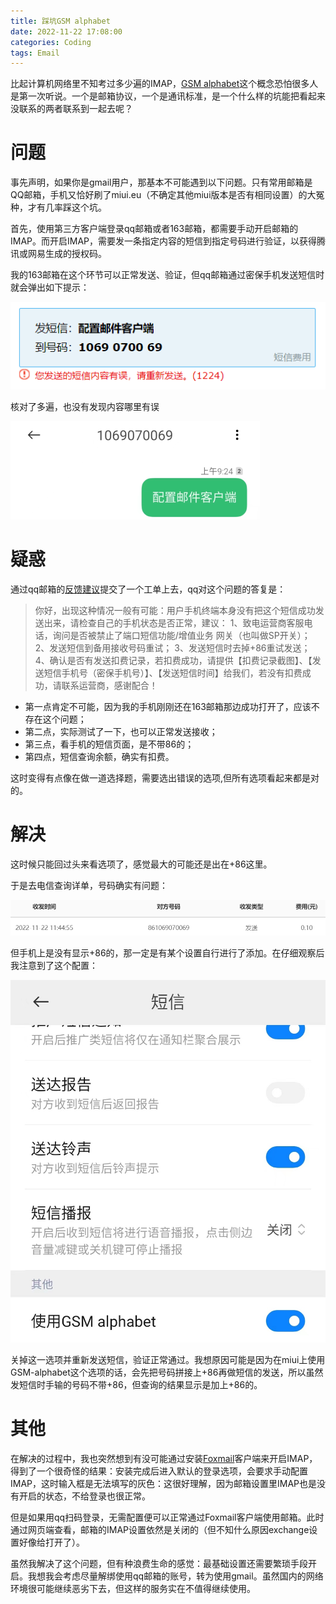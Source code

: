 ```yaml
---
title: 踩坑GSM alphabet
date: 2022-11-22 17:08:00
categories: Coding
tags: Email
---
```


比起计算机网络里不知考过多少遍的IMAP，[GSM alphabet](https://melroselabs.com/docs/reference/sms/gsm-alphabet/)这个概念恐怕很多人是第一次听说。一个是邮箱协议，一个是通讯标准，是一个什么样的坑能把看起来没联系的两者联系到一起去呢？

<!-- more -->

# 问题

事先声明，如果你是gmail用户，那基本不可能遇到以下问题。只有常用邮箱是QQ邮箱，手机又恰好刷了miui.eu（不确定其他miui版本是否有相同设置）的大冤种，才有几率踩这个坑。

首先，使用第三方客户端登录qq邮箱或者163邮箱，都需要手动开启邮箱的IMAP。而开启IMAP，需要发一条指定内容的短信到指定号码进行验证，以获得腾讯或网易生成的授权码。

我的163邮箱在这个环节可以正常发送、验证，但qq邮箱通过密保手机发送短信时就会弹出如下提示：

![“您发送的短信内容有误”](/images/2022-11-22-alert.PNG)

核对了多遍，也没有发现内容哪里有误

![实发短信内容无误](/images/2022-11-22-message.PNG)

# 疑惑

通过qq邮箱的[反馈建议](https://open.mail.qq.com/feedback/feedbackhome#/)提交了一个工单上去，qq对这个问题的答复是：

> 你好，出现这种情况一般有可能：用户手机终端本身没有把这个短信成功发送出来，请检查自己的手机状态是否正常，建议： 1、致电运营商客服电话，询问是否被禁止了端口短信功能/增值业务 网关（也叫做SP开关）； 2、发送短信到备用接收号码重试； 3、发送短信时去掉+86重试发送； 4、确认是否有发送扣费记录，若扣费成功，请提供【扣费记录截图】、【发送短信手机号（密保手机号）】、【发送短信时间】给我们，若没有扣费成功，请联系运营商，感谢配合！

- 第一点肯定不可能，因为我的手机刚刚还在163邮箱那边成功打开了，应该不存在这个问题；
- 第二点，实际测试了一下，也可以正常发送接收；
- 第三点，看手机的短信页面，是不带86的；
- 第四点，短信查询余额，确实有扣费。

这时变得有点像在做一道选择题，需要选出错误的选项,但所有选项看起来都是对的。

# 解决

这时候只能回过头来看选项了，感觉最大的可能还是出在+86这里。

于是去电信查询详单，号码确实有问题：

![+86](/images/2022-11-22-detail.PNG)

但手机上是没有显示+86的，那一定是有某个设置自行进行了添加。在仔细观察后我注意到了这个配置：

![GSM-alphabet](/images/2022-11-22-GSM-alphabet.jpg)

关掉这一选项并重新发送短信，验证正常通过。我想原因可能是因为在miui上使用GSM-alphabet这个选项的话，会先把号码拼接上+86再做短信的发送，所以虽然发短信时手输的号码不带+86，但查询的结果显示是加上+86的。

# 其他

在解决的过程中，我也突然想到有没可能通过安装[Foxmail](https://www.foxmail.com/)客户端来开启IMAP，得到了一个很奇怪的结果：安装完成后进入默认的登录选项，会要求手动配置IMAP，这时输入框是无法填写的灰色：这很好理解，因为邮箱设置里IMAP也是没有开启的状态，不给登录也很正常。

但是如果用qq扫码登录，无需配置便可以正常通过Foxmail客户端使用邮箱。此时通过网页端查看，邮箱的IMAP设置依然是关闭的（但不知什么原因exchange设置好像给打开了）。

虽然我解决了这个问题，但有种浪费生命的感觉：最基础设置还需要繁琐手段开启。我想我会考虑尽量解绑使用qq邮箱的账号，转为使用gmail。虽然国内的网络环境很可能继续恶劣下去，但这样的服务实在不值得继续使用。